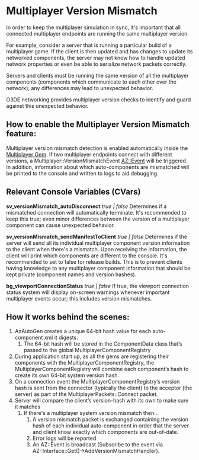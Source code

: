 # Multiplayer Version Mismatch

In order to keep the multiplayer simulation in sync, it's important that all connected multiplayer endpoints are running the same multiplayer version.

For example, consider a server that is running a particular build of a multiplayer game. If the client is then updated and has changes to update its networked components, the server may not know how to handle updated network properties or even be able to serialize network packets correctly. 

Servers and clients must be running the same version of all the multiplayer components (components which communicate to each other over the network); any differences may lead to unexpected behavior. 

O3DE networking provides multiplayer version checks to identify and guard against this unexpected behavior.

## How to enable the Multiplayer Version Mismatch feature:
Multiplayer version mismatch detection is enabled automatically inside the [Multiplayer Gem](/docs/user-guide/gems/reference/multiplayer/). If two multiplayer endpoints connect with different versions, a Multiplayer::VersionMismatchEvent [AZ::Event](/docs/user-guide/programming/az-event/) will be triggered.  In addition, information about which auto-components are mismatched will be printed to the console and written to logs to aid debugging.

## Relevant Console Variables (CVars)
**sv_versionMismatch_autoDisconnect**  *true | false* Determines if a mismatched connection will automatically terminate. It's recommended to keep this true; even minor differences between the version of a multiplayer component can cause unexpected behavior.

**sv_versionMismatch_sendManifestToClient**  *true | false* Determines if the server will send all its individual multiplayer component version information to the client when there's a mismatch. Upon receiving the information, the client will print which components are different to the console. It's recommended to set to false for release builds. This is to prevent clients having knowledge to any multiplayer component information that should be kept private (component names and version hashes).

**bg_viewportConnectionStatus** *true | false* If true, the viewport connection status system will display on-screen warnings whenever important  multiplayer events occur; this includes version mismatches.

## How it works behind the scenes:
1. AzAutoGen creates a unique 64-bit hash value for each auto-component xml it digests.
    1. The 64-bit hash will be stored in the ComponentData class that’s passed to the global MultiplayerComponentRegistry
2. During application start up, as all the gems are registering their components with the MultiplayerComponentRegistry, the MultiplayerComponentRegistry will combine each component’s hash to create its own 64-bit system version hash.
3. On a connection event the MultiplayerComponentRegistry’s version hash is sent from the connector (typically the client) to the acceptor (the server) as part of the MultiplayerPackets::Connect packet.
4. Server will compare the client’s version-hash with its own to make sure it matches
    1. If there's a multiplayer system version mismatch then...
        1. A version mismatch packet is exchanged containing the version hash of each individual auto-component in order that the server and client know exactly which components are out-of-date.
        2. Error logs will be reported
        3. An AZ::Event is broadcast (Subscribe to the event via AZ::Interface<IMultiplayer>::Get()->AddVersionMismatchHandler).